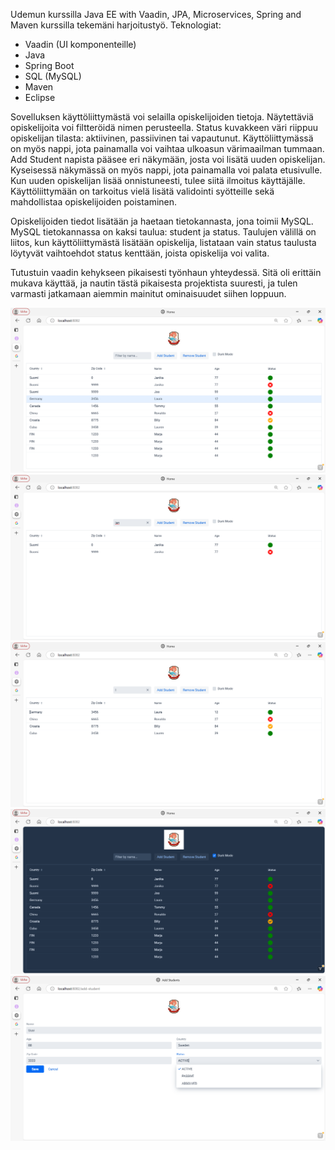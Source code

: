 Udemun kurssilla Java EE with Vaadin, JPA, Microservices, Spring and Maven kurssilla tekemäni harjoitustyö.
Teknologiat:

- Vaadin (UI komponenteille)
- Java
- Spring Boot
- SQL (MySQL)
- Maven
- Eclipse

Sovelluksen käyttöliittymästä voi selailla opiskelijoiden tietoja. Näytettäviä opiskelijoita voi filtteröidä nimen perusteella.
Status kuvakkeen väri riippuu opiskelijan tilasta: aktiivinen, passiivinen tai vapautunut.
Käyttöliittymässä on myös nappi, jota painamalla voi vaihtaa ulkoasun värimaailman tummaan.
Add Student napista pääsee eri näkymään, josta voi lisätä uuden opiskelijan. Kyseisessä näkymässä on myös nappi, jota painamalla voi palata etusivulle.
Kun uuden opiskelijan lisää onnistuneesti, tulee siitä ilmoitus käyttäjälle.
Käyttöliittymään on tarkoitus vielä lisätä validointi syötteille sekä mahdollistaa opiskelijoiden poistaminen.

Opiskelijoiden tiedot lisätään ja haetaan tietokannasta, jona toimii MySQL.
MySQL tietokannassa on kaksi taulua: student ja status.
Taulujen välillä on liitos, kun käyttöliittymästä lisätään opiskelija, listataan vain status taulusta löytyvät vaihtoehdot status kenttään, joista opiskelija voi valita.

Tutustuin vaadin kehykseen pikaisesti työnhaun yhteydessä. Sitä oli erittäin mukava käyttää, ja nautin tästä pikaisesta projektista suuresti, ja tulen varmasti jatkamaan aiemmin mainitut ominaisuudet siihen loppuun.

<img src="Kuva1.png" width="550"/>
<img src="Kuva2.png" width="550"/>
<img src="Kuva3.png" width="550"/>
<img src="Kuva4.png" width="550"/>
<img src="Kuva5.png" width="550"/>
